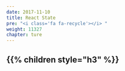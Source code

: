```yaml
---
date: 2017-11-10
title: React State
pre: "<i class='fa fa-recycle'></i> "
weight: 11327
chapter: ture
---
```


{{% children style="h3" %}}
-----------------

